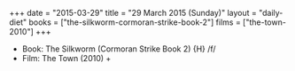 +++
date = "2015-03-29"
title = "29 March 2015 (Sunday)"
layout = "daily-diet"
books = ["the-silkworm-cormoran-strike-book-2"]
films = ["the-town-2010"]
+++


* Book: The Silkworm (Cormoran Strike Book 2) {H} /f/
* Film: The Town (2010) +